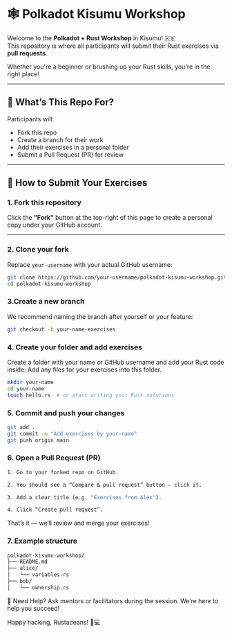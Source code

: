 # 🕸️ Polkadot Kisumu Workshop

Welcome to the **Polkadot + Rust Workshop** in Kisumu! 🇰🇪  
This repository is where all participants will submit their Rust exercises via **pull requests**.

Whether you're a beginner or brushing up your Rust skills, you're in the right place!

---

## 📝 What’s This Repo For?

Participants will:
- Fork this repo
- Create a branch for their work
- Add their exercises in a personal folder
- Submit a Pull Request (PR) for review
---

## 🚀 How to Submit Your Exercises

### 1. **Fork this repository**
Click the **"Fork"** button at the top-right of this page to create a personal copy under your GitHub account.

---

### 2. **Clone your fork**

Replace `your-username` with your actual GitHub username:

```bash
git clone https://github.com/your-username/polkadot-kisumu-workshop.git
cd polkadot-kisumu-workshop
```
### 3.**Create a new branch**
We recommend naming the branch after yourself or your feature:
```bash
git checkout -b your-name-exercises
```
### 4. **Create your folder and add exercises**
Create a folder with your name or GitHub username and add your Rust code inside: Add any files for your exercises into this folder.
```bash
mkdir your-name
cd your-name
touch hello.rs  # or start writing your Rust solutions
```
### 5. **Commit and push your changes**
```bash
git add .
git commit -m "Add exercises by your-name"
git push origin main
```
### 6. **Open a Pull Request (PR)**
```bash
1. Go to your forked repo on GitHub.

2. You should see a “Compare & pull request” button — click it.

3. Add a clear title (e.g. "Exercises from Alex").

4. Click “Create pull request”.
```
That’s it — we’ll review and merge your exercises!

### 7. **Example structure**
```bash
polkadot-kisumu-workshop/
├── README.md
├── alice/
│   └── variables.rs
├── bob/
│   └── ownership.rs

```
🙌 Need Help?
Ask mentors or facilitators during the session. We’re here to help you succeed!

Happy hacking, Rustaceans! 🦀💻

